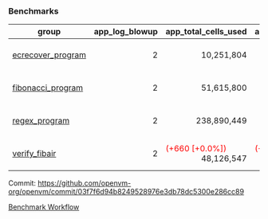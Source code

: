 ### Benchmarks
| group | app_log_blowup | app_total_cells_used | app_total_cycles | app_total_proof_time_ms | leaf_log_blowup | leaf_total_cells_used | leaf_total_cycles | leaf_total_proof_time_ms | max_segment_length | instance | alloc |
|---|---|---|---|---|---|---|---|---|---|---|---|
| [ ecrecover_program ](https://github.com/openvm-org/openvm/blob/benchmark-results/benchmarks/individual/ecrecover-03f7f6d94b8249528976e3db78dc5300e286cc89.md) | <div style='text-align: right'> 2 </div>  | <div style='text-align: right'> 10,251,804 </div>  | <div style='text-align: right'> 195,066 </div>  | <span style='color: green'>(-146.0 [-7.0%])</span><div style='text-align: right'> 1,943.0 </div>  | <div style='text-align: right'> - </div>  | <div style='text-align: right'> - </div>  | <div style='text-align: right'> - </div>  | <div style='text-align: right'> - </div>  | 1048476 | 64cpu-linux-arm64 | mimalloc |
| [ fibonacci_program ](https://github.com/openvm-org/openvm/blob/benchmark-results/benchmarks/individual/fibonacci-03f7f6d94b8249528976e3db78dc5300e286cc89.md) | <div style='text-align: right'> 2 </div>  | <div style='text-align: right'> 51,615,800 </div>  | <div style='text-align: right'> 3,000,274 </div>  | <span style='color: red'>(+12.0 [+0.2%])</span><div style='text-align: right'> 5,506.0 </div>  | <div style='text-align: right'> 2 </div>  | <span style='color: red'>(+10,010 [+0.0%])</span><div style='text-align: right'> 144,235,093 </div>  | <span style='color: red'>(+1,862 [+0.0%])</span><div style='text-align: right'> 7,040,534 </div>  | <span style='color: red'>(+151.0 [+1.1%])</span><div style='text-align: right'> 14,520.0 </div>  | 1048476 | 64cpu-linux-arm64 | mimalloc |
| [ regex_program ](https://github.com/openvm-org/openvm/blob/benchmark-results/benchmarks/individual/regex-03f7f6d94b8249528976e3db78dc5300e286cc89.md) | <div style='text-align: right'> 2 </div>  | <div style='text-align: right'> 238,890,449 </div>  | <div style='text-align: right'> 8,381,808 </div>  | <span style='color: red'>(+278.0 [+1.6%])</span><div style='text-align: right'> 17,351.0 </div>  | <div style='text-align: right'> 2 </div>  | <span style='color: green'>(-33,970 [-0.0%])</span><div style='text-align: right'> 315,426,847 </div>  | <span style='color: green'>(-6,500 [-0.0%])</span><div style='text-align: right'> 14,640,170 </div>  | <span style='color: red'>(+340.0 [+1.2%])</span><div style='text-align: right'> 29,261.0 </div>  | 1048476 | 64cpu-linux-arm64 | mimalloc |
| [ verify_fibair ](https://github.com/openvm-org/openvm/blob/benchmark-results/benchmarks/individual/verify_fibair-03f7f6d94b8249528976e3db78dc5300e286cc89.md) | <div style='text-align: right'> 2 </div>  | <span style='color: red'>(+660 [+0.0%])</span><div style='text-align: right'> 48,126,547 </div>  | <span style='color: red'>(+48 [+0.0%])</span><div style='text-align: right'> 397,142 </div>  | <span style='color: red'>(+28.0 [+0.9%])</span><div style='text-align: right'> 3,184.0 </div>  | <div style='text-align: right'> - </div>  | <div style='text-align: right'> - </div>  | <div style='text-align: right'> - </div>  | <div style='text-align: right'> - </div>  | 1048476 | 64cpu-linux-arm64 | mimalloc |


Commit: https://github.com/openvm-org/openvm/commit/03f7f6d94b8249528976e3db78dc5300e286cc89

[Benchmark Workflow](https://github.com/openvm-org/openvm/actions/runs/12348039037)
